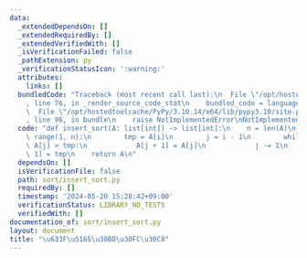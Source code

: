 ```yaml
---
data:
  _extendedDependsOn: []
  _extendedRequiredBy: []
  _extendedVerifiedWith: []
  _isVerificationFailed: false
  _pathExtension: py
  _verificationStatusIcon: ':warning:'
  attributes:
    links: []
  bundledCode: "Traceback (most recent call last):\n  File \"/opt/hostedtoolcache/PyPy/3.10.14/x64/lib/pypy3.10/site-packages/onlinejudge_verify/documentation/build.py\"\
    , line 76, in _render_source_code_stat\n    bundled_code = language.bundle(\n\
    \  File \"/opt/hostedtoolcache/PyPy/3.10.14/x64/lib/pypy3.10/site-packages/onlinejudge_verify/languages/python.py\"\
    , line 96, in bundle\n    raise NotImplementedError\nNotImplementedError\n"
  code: "def insert_sort(A: list[int]) -> list[int]:\n    n = len(A)\n    for i in\
    \ range(1, n):\n        tmp = A[i]\n        j = i - 1\n        while j >= 0 and\
    \ A[j] > tmp:\n            A[j + 1] = A[j]\n            j -= 1\n        A[j +\
    \ 1] = tmp\n    return A\n"
  dependsOn: []
  isVerificationFile: false
  path: sort/insert_sort.py
  requiredBy: []
  timestamp: '2024-05-20 15:28:42+09:00'
  verificationStatus: LIBRARY_NO_TESTS
  verifiedWith: []
documentation_of: sort/insert_sort.py
layout: document
title: "\u633F\u5165\u30BD\u30FC\u30C8"
---
```

